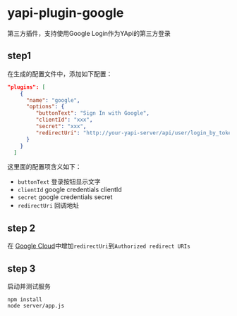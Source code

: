 # yapi-plugin-google

第三方插件，支持使用Google Login作为YApi的第三方登录

## step1

在生成的配置文件中，添加如下配置：  

``` json
"plugins": [
    {
      "name": "google",
      "options": {
         "buttonText": "Sign In with Google",
         "clientId": "xxx",
         "secret": "xxx",
         "redirectUri": "http://your-yapi-server/api/user/login_by_token"
      }
    }
  ]
```

这里面的配置项含义如下：  

- `buttonText` 登录按钮显示文字
- `clientId` google credentials clientId
- `secret` google credentials secret
- `redirectUri` 回调地址

## step 2

在 [Google Cloud](https://console.cloud.google.com/apis/credentials)中增加`redirectUri`到`Authorized redirect URIs`


## step 3

启动并测试服务

``` shell
npm install
node server/app.js
```
